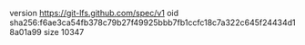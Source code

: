version https://git-lfs.github.com/spec/v1
oid sha256:f6ae3ca54fb378c79b27f49925bbb7fb1ccfc18c7a322c645f24434d18a01a99
size 10347
